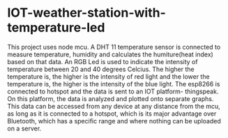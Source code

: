 # IOT-weather-station-with-temperature-led
This project uses node mcu. A DHT 11 temperature sensor is connected to measure temperature, humidity and calculates the humiture(heat index) based on that data. An RGB Led is used to indicate the intensity of temperature between 20 and 40 degrees Celcius. The higher the temperature is, the higher is the intensity of red light and the lower the temperature is, the higher is the intensity of the blue light. The esp8266 is connected to hotspot and the data is sent to an IOT platform- thingspeak. On this platform, the data is analyzed and plotted onto separate graphs. This data can be accessed from any device at any distance from the mcu, as long as it is connected to a hotspot, which is its major advantage over Bluetooth, which has a specific range and where nothing can be uploaded on a server.
